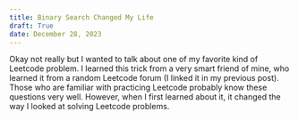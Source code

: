 ```yaml
---
title: Binary Search Changed My Life
draft: True
date: December 28, 2023
---
```


Okay not really but I wanted to talk about one of my favorite kind of Leetcode
problem. I learned this trick from a very smart friend of mine, who learned it
from a random Leetcode forum (I linked it in my previous post). Those who are
familiar with practicing Leetcode probably know these questions very well.
However, when I first learned about it, it changed the way I looked at solving
Leetcode problems.
